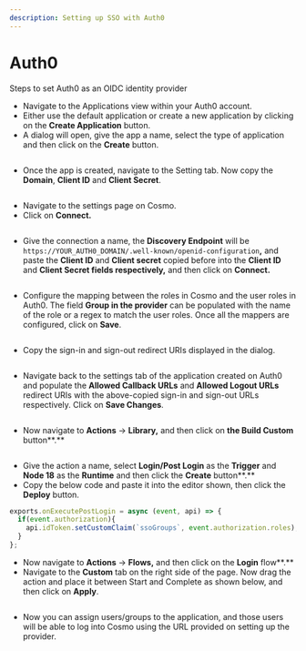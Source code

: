 ```yaml
---
description: Setting up SSO with Auth0
---
```


# Auth0

Steps to set Auth0 as an OIDC identity provider

* Navigate to the Applications view within your Auth0 account.
* Either use the default application or create a new application by clicking on the **Create Application** button.
* A dialog will open, give the app a name, select the type of application and then click on the **Create** button.

<figure><img src="../../.gitbook/assets/spaces%2Ff2zpPO8tcaY6tJoaEebc%2Fuploads%2F5mmxr2EZkLgoTPP3Vo98%2Fimage.png" alt=""><figcaption></figcaption></figure>

* Once the app is created, navigate to the Setting tab. Now copy the **Domain**, **Client ID** and **Client Secret**.

<figure><img src="../../.gitbook/assets/spaces%2Ff2zpPO8tcaY6tJoaEebc%2Fuploads%2F6QeJtGNgIA3ZfzZSNbpx%2Fimage.png" alt=""><figcaption></figcaption></figure>

* Navigate to the settings page on Cosmo.
* Click on **Connect.**

<figure><img src="../../.gitbook/assets/spaces%2Ff2zpPO8tcaY6tJoaEebc%2Fuploads%2FQUnLSN2OZXFWyvDnnShs%2FScreenshot%202023-11-03%20at%202.43.41%20PM.png" alt=""><figcaption></figcaption></figure>

* Give the connection a name, the **Discovery Endpoint** will be `https://YOUR_AUTH0_DOMAIN/.well-known/openid-configuration`**,** and paste the **Client ID** and **Client secret** copied before into the **Client ID** and **Client Secret fields respectively,** and then click on **Connect.**

<figure><img src="../../.gitbook/assets/spaces%2Ff2zpPO8tcaY6tJoaEebc%2Fuploads%2FrTGDWycuoEv1l09j4twg%2Fimage.png" alt=""><figcaption></figcaption></figure>

* Configure the mapping between the roles in Cosmo and the user roles in Auth0. The field **Group in the provider** can be populated with the name of the role or a regex to match the user roles. Once all the mappers are configured, click on **Save**.

<figure><img src="../../.gitbook/assets/spaces%2Ff2zpPO8tcaY6tJoaEebc%2Fuploads%2F2JXm7az0v1ThP4BYHC0i%2Fimage.png" alt=""><figcaption></figcaption></figure>

* Copy the sign-in and sign-out redirect URIs displayed in the dialog.

<figure><img src="../../.gitbook/assets/spaces%2Ff2zpPO8tcaY6tJoaEebc%2Fuploads%2Fgk4Pu1e63WeMBdLxwSTp%2Fimage.png" alt=""><figcaption></figcaption></figure>

* Navigate back to the settings tab of the application created on Auth0 and populate the **Allowed Callback URLs** and **Allowed Logout URLs** redirect URIs with the above-copied sign-in and sign-out URLs respectively. Click on **Save Changes**.

<figure><img src="../../.gitbook/assets/spaces%2Ff2zpPO8tcaY6tJoaEebc%2Fuploads%2FCADiuTqdwDfWyII73h6I%2FScreenshot%202023-11-06%20at%201.44.43%20PM.png" alt=""><figcaption></figcaption></figure>

* Now navigate to **Actions** -> **Library,** and then click on **the Build Custom** button**.**

<figure><img src="../../.gitbook/assets/spaces%2Ff2zpPO8tcaY6tJoaEebc%2Fuploads%2FGKwOyWmxUrrDxrlOSmAh%2Fimage.png" alt=""><figcaption></figcaption></figure>

* Give the action a name, select **Login/Post Login** as the **Trigger** and **Node 18** as the **Runtime** and then click the **Create** button**.**
* Copy the below code and paste it into the editor shown, then click the **Deploy** button.

```typescript
exports.onExecutePostLogin = async (event, api) => {
  if(event.authorization){
    api.idToken.setCustomClaim(`ssoGroups`, event.authorization.roles);
  }
};
```

* Now navigate to **Actions** -> **Flows,** and then click on the **Login** flow**.**
* Navigate to the **Custom** tab on the right side of the page. Now drag the action and place it between Start and Complete as shown below, and then click on **Apply**.

<figure><img src="../../.gitbook/assets/spaces%2Ff2zpPO8tcaY6tJoaEebc%2Fuploads%2Ff8cptqVbEDinipg0r6Lq%2Fimage.png" alt=""><figcaption></figcaption></figure>

* Now you can assign users/groups to the application, and those users will be able to log into Cosmo using the URL provided on setting up the provider.
